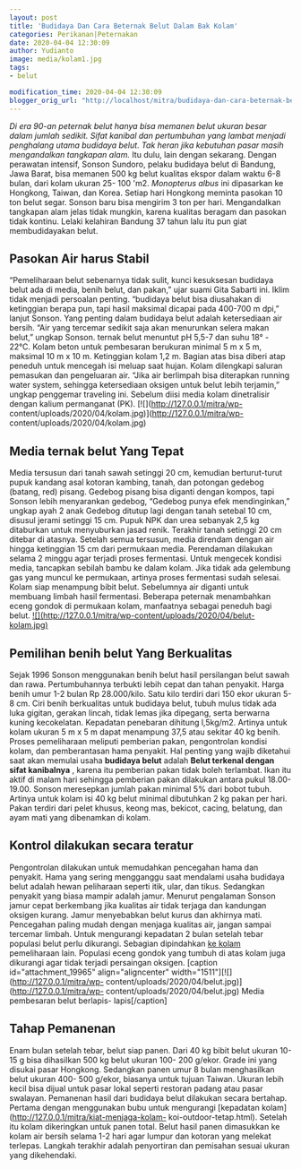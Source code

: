 ```yaml
---
layout: post
title: 'Budidaya Dan Cara Beternak Belut Dalam Bak Kolam'
categories: Perikanan|Peternakan
date: 2020-04-04 12:30:09
author: Yudianto
image: media/kolam1.jpg
tags:
- belut

modification_time: 2020-04-04 12:30:09
blogger_orig_url: "http://localhost/mitra/budidaya-dan-cara-beternak-belut-dalam.html"
---
```


_Di era 90-an peternak belut hanya bisa memanen belut ukuran besar dalam
jumlah sedikit. Sifat kanibal dan pertumbuhan yang lambat menjadi penghalang
utama budidaya belut. Tak heran jika kebutuhan pasar masih mengandalkan
tangkapan alam._ Itu dulu, lain dengan sekarang. Dengan perawatan intensif,
Sonson Sundoro, pelaku budidaya belut di Bandung, Jawa Barat, bisa memanen 500
kg belut kualitas ekspor dalam waktu 6-8 bulan, dari kolam ukuran 25- 100 'm2.
_Monopterus albus_ ini dipasarkan ke Hongkong, Taiwan, dan Korea. Setiap hari
Hongkong meminta pasokan 10 ton belut segar. Sonson baru bisa mengirim 3 ton
per hari. Mengandalkan tangkapan alam jelas tidak mungkin, karena kualitas
beragam dan pasokan tidak kontinu. Lelaki kelahiran Bandung 37 tahun lalu itu
pun giat membudidayakan belut.

## Pasokan Air harus Stabil

“Pemeliharaan belut sebenarnya tidak sulit, kunci kesuksesan budidaya belut
ada di media, benih belut, dan pakan,” ujar suami Gita Sabarti ini. Iklim
tidak menjadi persoalan penting. “budidaya belut bisa diusahakan di ketinggian
berapa pun, tapi hasil maksimal dicapai pada 400-700 m dpi,” lanjut Sonson.
Yang penting dalam budidaya belut adalah ketersediaan air bersih. “Air yang
tercemar sedikit saja akan menurunkan selera makan belut,” ungkap Sonson.
ternak belut menuntut pH 5,5-7 dan suhu 18° - 22°C. Kolam beton untuk
pembesaran berukuran minimal 5 m x 5 m, maksimal 10 m x 10 m. Ketinggian kolam
1,2 m. Bagian atas bisa diberi atap peneduh untuk mencegah isi meluap saat
hujan. Kolam dilengkapi saluran pemasukan dan pengeluaran air. “Jika air
berlimpah bisa diterapkan running water system, sehingga ketersediaan oksigen
untuk belut lebih terjamin,” ungkap penggemar traveling ini. Sebelum diisi
media kolam dinetralisir dengan kalium permanganat (PK).
[![](http://127.0.0.1/mitra/wp-
content/uploads/2020/04/kolam.jpg)](http://127.0.0.1/mitra/wp-
content/uploads/2020/04/kolam.jpg)

## Media ternak belut Yang Tepat

Media tersusun dari tanah sawah setinggi 20 cm, kemudian berturut-turut pupuk
kandang asal kotoran kambing, tanah, dan potongan gedebog (batang, red)
pisang. Gedebog pisang bisa diganti dengan kompos, tapi Sonson lebih
menyarankan gedebog, “Gedebog punya efek mendinginkan,” ungkap ayah 2 anak
Gedebog ditutup lagi dengan tanah setebal 10 cm, disusul jerami setinggi 15
cm. Pupuk NPK dan urea sebanyak 2,5 kg ditaburkan untuk menyuburkan jasad
renik. Terakhir tanah setinggi 20 cm ditebar di atasnya. Setelah semua
tersusun, media direndam dengan air hingga ketinggian 15 cm dari permukaan
media. Perendaman dilakukan selama 2 minggu agar terjadi proses fermentasi.
Untuk mengecek kondisi media, tancapkan sebilah bambu ke dalam kolam. Jika
tidak ada gelembung gas yang muncul ke permukaan, artinya proses fermentasi
sudah selesai. Kolam siap menampung bibit belut. Sebelumnya air diganti untuk
membuang limbah hasil fermentasi. Beberapa peternak menambahkan eceng gondok
di permukaan kolam, manfaatnya sebagai peneduh bagi belut.
[![](http://127.0.0.1/mitra/wp-content/uploads/2020/04/belut-
kolam.jpg)](http://127.0.0.1/mitra/wp-content/uploads/2020/04/belut-kolam.jpg)

## Pemilihan benih belut Yang Berkualitas

Sejak 1996 Sonson menggunakan benih belut hasil persilangan belut sawah dan
rawa. Pertumbuhannya terbukti lebih cepat dan tahan penyakit. Harga benih umur
1-2 bulan Rp 28.000/kilo. Satu kilo terdiri dari 150 ekor ukuran 5-8 cm. Ciri
benih berkualitas untuk budidaya belut, tubuh mulus tidak ada luka gigitan,
gerakan lincah, tidak lemas jika dipegang, serta berwarna kuning kecokelatan.
Kepadatan penebaran dihitung l,5kg/m2. Artinya untuk kolam ukuran 5 m x 5 m
dapat menampung 37,5 atau sekitar 40 kg benih. Proses pemeliharaan meliputi
pemberian pakan, pengontrolan kondisi kolam, dan pemberantasan hama penyakit.
Hal penting yang wajib diketahui saat akan memulai usaha **budidaya belut**
adalah **Belut terkenal dengan sifat kanibalnya** , karena itu pemberian pakan
tidak boleh terlambat. Ikan itu aktif di malam hari sehingga pemberian pakan
dilakukan antara pukul 18.00-19.00. Sonson meresepkan jumlah pakan minimal 5%
dari bobot tubuh. Artinya untuk kolam isi 40 kg belut minimal dibutuhkan 2 kg
pakan per hari. Pakan terdiri dari pelet khusus, keong mas, bekicot, cacing,
belatung, dan ayam mati yang dibenamkan di kolam.

## Kontrol dilakukan secara teratur

Pengontrolan dilakukan untuk memudahkan pencegahan hama dan penyakit. Hama
yang sering mengganggu saat mendalami usaha budidaya belut adalah hewan
peliharaan seperti itik, ular, dan tikus. Sedangkan penyakit yang biasa mampir
adalah jamur. Menurut pengalaman Sonson jamur cepat berkembang jika kualitas
air tidak terjaga dan kandungan oksigen kurang. Jamur menyebabkan belut kurus
dan akhirnya mati. Pencegahan paling mudah dengan menjaga kualitas air, jangan
sampai tercemar limbah. Untuk mengurangi kepadatan 2 bulan setelah tebar
populasi belut perlu dikurangi. Sebagian dipindahkan [ke
kolam](http://127.0.0.1/mitra/kolam-taman-minimalis-penghilang.html)
pemeliharaan lain. Populasi eceng gondok yang tumbuh di atas kolam juga
dikurangi agar tidak terjadi persaingan oksigen. [caption
id="attachment_19965" align="aligncenter"
width="1511"][![](http://127.0.0.1/mitra/wp-
content/uploads/2020/04/belut.jpg)](http://127.0.0.1/mitra/wp-
content/uploads/2020/04/belut.jpg) Media pembesaran belut berlapis-
lapis[/caption]

## Tahap Pemanenan

Enam bulan setelah tebar, belut siap panen. Dari 40 kg bibit belut ukuran
10-15 g bisa dihasilkan 500 kg belut ukuran 100- 200 g/ekor. Grade ini yang
disukai pasar Hongkong. Sedangkan panen umur 8 bulan menghasilkan belut ukuran
400- 500 g/ekor, biasanya untuk tujuan Taiwan. Ukuran lebih kecil bisa dijual
untuk pasar lokal seperti restoran padang atau pasar swalayan. Pemanenan hasil
dari budidaya belut dilakukan secara bertahap. Pertama dengan menggunakan bubu
untuk mengurangi [kepadatan kolam](http://127.0.0.1/mitra/kiat-menjaga-kolam-
koi-outdoor-tetap.html). Setelah itu kolam dikeringkan untuk panen total.
Belut hasil panen dimasukkan ke kolam air bersih selama 1-2 hari agar lumpur
dan kotoran yang melekat terlepas. Langkah terakhir adalah penyortiran dan
pemisahan sesuai ukuran yang dikehendaki.  



